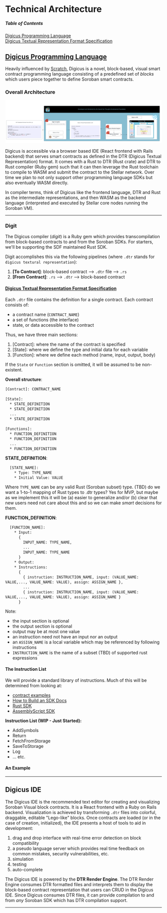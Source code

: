 # Technical Architecture

##### Table of Contents  
[Digicus Programming Language](#Digicus-Programming-Language)  
[Digicus Textual Representation Format Specification](#Digicus-Textual-Representation-Format-Specification)


## [Digicus Programming Language](#Digicus-Programming-Language)

Heavily influenced by [Scratch](https://scratch.mit.edu/), Digicus is a novel, block-based, visual smart contract programming language consisting of a predefined set of *blocks* which users piece together to define Soroban smart contracts. 

### Overall Architecture

![overall architecture](./technical_architecture_artifacts/overall_architecture.png)

Digicus is accessible via a browser based IDE (React frontend with Rails backend) that serves smart contracts as defined in the DTR (Digicus Textual Representation) format. It comes with a Rust to DTR (Rust crate) and DTR to Rust compiler (Ruby gem) such that it can then leverage the Rust toolchain to compile to WASM and submit the contract to the Stellar network. Over time we plan to not only support other programming language SDKs but also eventually WASM directly.

In compiler terms, think of Digicus like the frontend language, DTR and Rust as the intermediate representations, and then WASM as the backend language (interpreted and executed by Stellar core nodes running the Soroban VM).

***

### Digit

The Digicus compiler (*digit*) is a Ruby gem which provides transcompilation from block-based contracts to and from the Soroban SDKs. For starters, we'll be supporting the SDF maintained Rust SDK. 

Digit accomplishes this via the following pipelines (where `.dtr` stands for `digicus textural representation`):

1. **[To Contract]**: block-based contract --> `.dtr` file --> `.rs`
2. **[From Contract]**: `.rs` --> `.dtr` --> block-based contract

#### [Digicus Textual Representation Format Specification](#Digicus-Textual-Representation-Format-Specification)

Each `.dtr` file contains the definition for a single contract. Each contract consists of:

* a contract name (`CONTRACT_NAME`)
* a set of functions (the interface)
* state, or data accessible to the contract

Thus, we have three main sections:

1. [Contract]: where the name of the contract is specified
2. [State]: where we define the type and initial data for each variable
3. [Function]: where we define each method (name, input, output, body)

If the `State` or `Function` section is omitted, it will be assumed to be non-existent.

**Overall structure**:
```
[Contract]: CONTRACT_NAME

[State]:
  * STATE_DEFINITION
  * STATE_DEFINITION
  ...
  * STATE_DEFINITION

[Functions]:
  * FUNCTION_DEFINITION
  * FUNCTION_DEFINITION
  ...
  * FUNCTION_DEFINITION
```

**STATE_DEFINITION**:
```
  [STATE_NAME]:
    * Type: TYPE_NAME
    * Initial Value: VALUE
```

Where `TYPE_NAME` can be any valid Rust (Soroban subset) type. (TBD) do we want a 1-to-1 mapping of Rust types to .dtr types? Yes for MVP, but maybe as we implement this it will be (a) easier to generalize and/or (b) clear that new users need not care about this and so we can make *smart* decisions for them.

**FUNCTION_DEFINITION**:
```
  [FUNCTION_NAME]:
    * Input:
      {
        INPUT_NAME: TYPE_NAME,
        ...
        INPUT_NAME: TYPE_NAME
      }
    * Output:
    * Instructions:
      {
        { instruction: INSTRUCTION_NAME, input: (VALUE_NAME: VALUE,..., VALUE_NAME: VALUE), assign: ASSIGN_NAME },
        ...
        { instruction: INSTRUCTION_NAME, input: (VALUE_NAME: VALUE,..., VALUE_NAME: VALUE), assign: ASSIGN_NAME }
      }
```

Note:
* the input section is optional
* the output section is optional
* output may be at most one value
* an instruction need not have an input nor an output
* an `ASSIGN_NAME` is a local variable which may be referenced by following instructions
* `INSTRUCTION_NAME` is the name of a subset (TBD) of supported rust expressions

#### The Instruction List

We will provide a standard library of instructions. Much of this will be determined from looking at:
* [contract examples](https://github.com/stellar/soroban-examples)
* [How to Build an SDK Docs](https://developers.stellar.org/docs/tools/sdks/build-your-own)
* [Rust SDK](https://github.com/stellar/rs-soroban-sdk/tree/main)
* [AssemblyScript SDK](https://github.com/Soneso/as-soroban-sdk)

**Instruction List (WIP - Just Started):**
* AddSymbols
* Return
* FetchFromStorage
* SaveToStorage
* Log
* ... etc.


#### An Example




***

## Digicus IDE

The Digicus IDE is the recommended text editor for creating and visualizing Soroban Visual block contracts. It is a React frontend with a Ruby on Rails backend. Visualization is achieved by transforming `.dtr` files into colorful, draggable, editable "Lego-like" blocks. Once contracts are loaded (or in the case of creation, initialized), the IDE presents a host of tools to aid in development:

1. drag and drop interface with real-time error detection on block compatibility
2. a pseudo language server which provides real time feedback on common mistakes, security vulnerabilities, etc.
3. simulation
4. testing
5. auto-complete

The Digicus IDE is powered by the **DTR Render Engine**. The DTR Render Engine consumes DTR formatted files and interprets them to display the block-based contract representation that users can CRUD in the Digicus IDE. Since Digicus consumes DTR files, it can provide compilation to and from *any* Soroban SDK which has DTR compilation support.

***